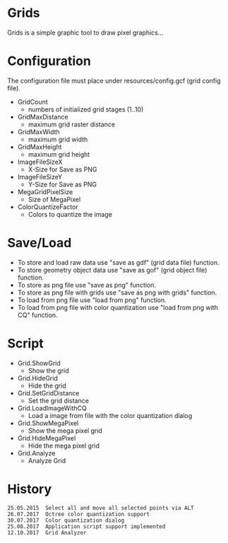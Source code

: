# Grids

Grids is a simple graphic tool to draw pixel graphics...


# Configuration

The configuration file must place under resources/config.gcf (grid config file).
   -    GridCount
        -   numbers of initialized grid stages (1..10)
   -    GridMaxDistance
        -   maximum grid raster distance
   -    GridMaxWidth
        -   maximum grid width
   -    GridMaxHeight
        -   maximum grid height
   -    ImageFileSizeX
        -   X-Size for Save as PNG
   -    ImageFileSizeY
        -   Y-Size for Save as PNG
   -    MegaGridPixelSize
        -   Size of MegaPixel
   -    ColorQuantizeFactor
        -   Colors to quantize the image          

# Save/Load

-   To store and load raw data use "save as gdf" (grid data file) function.
-   To store geometry object data use "save as gof" (grid object file) function.
-   To store as png file use "save as png" function.
-   To store as png file with grids use "save as png with grids" function.
-   To load from png file use "load from png" function.
-   To load from png file with color quantization use "load from png with CQ" function.

# Script

-   Grid.ShowGrid
    -   Show the grid
-   Grid.HideGrid
    -   Hide the grid
-   Grid.SetGridDistance
    -   Set the grid distance    
-   Grid.LoadImageWithCQ
    -   Load a image from file with the color quantization dialog
-   Grid.ShowMegaPixel
    -   Show the mega pixel grid     
-   Grid.HideMegaPixel
    -   Hide the mega pixel grid
-   Grid.Analyze
    -   Analyze Grid         

# History

    25.05.2015  Select all and move all selected points via ALT
    26.07.2017  Octree color quantization support
    30.07.2017  Color quantization dialog
    25.08.2017  Application script support implemented
    12.10.2017  Grid Analyzer  

